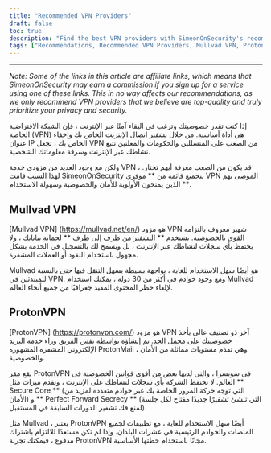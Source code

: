```yaml
---
title: "Recommended VPN Providers"
draft: false
toc: true
description: "Find the best VPN providers with SimeonOnSecurity's recommended list. Stay secure and protect your privacy online with top-rated providers like Mullvad VPN and ProtonVPN."
tags: ["Recommendations, Recommended VPN Providers, Mullvad VPN, ProtonVPN, Virtual Private Network, Privacy, Online Security"]
---
```

---

*Note: Some of the links in this article are affiliate links, which means that SimeonOnSecurity may earn a commission if you sign up for a service using one of these links. This in no way affects our recommendations, as we only recommend VPN providers that we believe are top-quality and truly prioritize your privacy and security.* 

 إذا كنت تقدر خصوصيتك وترغب في البقاء آمنًا عبر الإنترنت ، فإن الشبكة الافتراضية الخاصة (VPN) هي أداة أساسية. من خلال تشفير اتصال الإنترنت الخاص بك وإخفاء عنوان IP الخاص بك ، تجعل VPN من الصعب على المتسللين والحكومات والمعلنين تتبع نشاطك عبر الإنترنت وسرقة معلوماتك الشخصية.  ولكن مع وجود العديد من مزودي خدمة VPN ، قد يكون من الصعب معرفة أيهم تختار. لهذا السبب قامت SimeonOnSecurity بتجميع قائمة من ** موفري VPN الموصى بهم ** الذين يمنحون الأولوية للأمان والخصوصية وسهولة الاستخدام.  ## Mullvad VPN  [Mullvad VPN] (https://mullvad.net/en/) هو مزود VPN شهير معروف بالتزامه القوي بالخصوصية. يستخدم ** التشفير من طرف إلى طرف ** لحماية بياناتك ، ولا يحتفظ بأي سجلات لنشاطك عبر الإنترنت ، بل ويسمح لك بالتسجيل في الخدمة بشكل مجهول باستخدام النقود أو العملات المشفرة.  Mullvad هو أيضًا سهل الاستخدام للغاية ، بواجهة بسيطة يسهل التنقل فيها حتى بالنسبة للمبتدئين في VPN. ومع وجود خوادم في أكثر من 30 دولة ، يمكنك استخدام Mullvad لإلغاء حظر المحتوى المقيد جغرافيًا من جميع أنحاء العالم.  ## ProtonVPN  [ProtonVPN] (https://protonvpn.com/) هو مزود VPN آخر ذو تصنيف عالي يأخذ خصوصيتك على محمل الجد. تم إنشاؤه بواسطة نفس الفريق وراء خدمة البريد الإلكتروني المشفرة المشهورة ProtonMail ، وهي تقدم مستويات مماثلة من الأمان والخصوصية.  يقع مقر ProtonVPN في سويسرا ، والتي لديها بعض من أقوى قوانين الخصوصية في العالم. لا تحتفظ الشركة بأي سجلات لنشاطك على الإنترنت ، وتقدم ميزات مثل ** Secure Core ** (التي توجه حركة المرور الخاصة بك عبر خوادم متعددة لمزيد من الأمان) و ** Perfect Forward Secrecy ** (التي تنشئ تشفيرًا جديدًا مفتاح لكل جلسة لمنع فك تشفير الدورات السابقة في المستقبل).  مثل Mullvad ، يعتبر ProtonVPN أيضًا سهل الاستخدام للغاية ، مع تطبيقات لجميع المنصات والخوادم الرئيسية في عشرات البلدان. وإذا لم تكن مستعدًا للالتزام باشتراك مدفوع ، فيمكنك تجربة ProtonVPN مجانًا باستخدام خطتها الأساسية. 